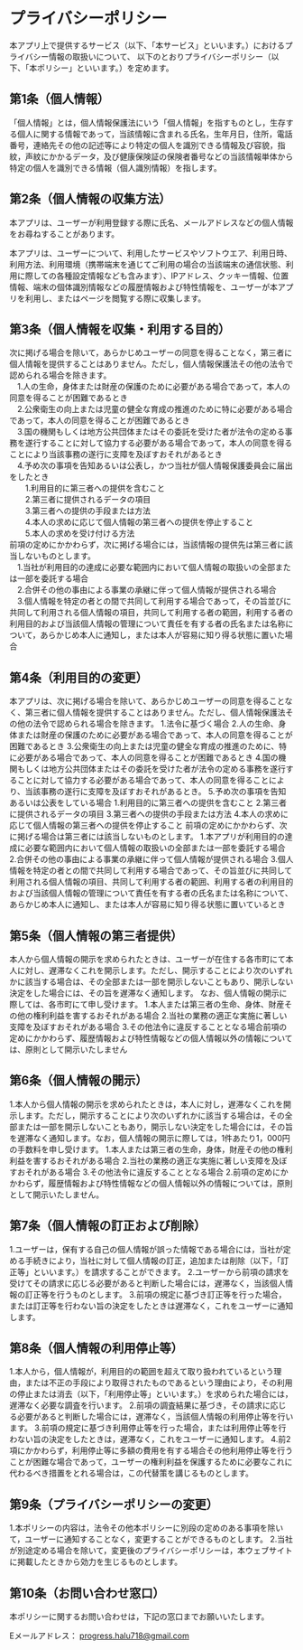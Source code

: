 # プライバシーポリシー
本アプリ上で提供するサービス（以下、「本サービス」といいます。）におけるプライバシー情報の取扱いについて、 以下のとおりプライバシーポリシー（以下、「本ポリシー」といいます。）を定めます。
## 第1条（個人情報）
「個人情報」とは，個人情報保護法にいう「個人情報」を指すものとし，生存する個人に関する情報であって，当該情報に含まれる氏名，生年月日，住所，電話番号，連絡先その他の記述等により特定の個人を識別できる情報及び容貌，指紋，声紋にかかるデータ，及び健康保険証の保険者番号などの当該情報単体から特定の個人を識別できる情報（個人識別情報）を指します。
## 第2条（個人情報の収集方法）
本アプリは、ユーザーが利用登録する際に氏名、メールアドレスなどの個人情報をお尋ねすることがあります。

本アプリは、ユーザーについて、利用したサービスやソフトウエア、利用日時、利用方法、利用環境（携帯端末を通じてご利用の場合の当該端末の通信状態、利用に際しての各種設定情報なども含みます）、IPアドレス、クッキー情報、位置情報、端末の個体識別情報などの履歴情報および特性情報を、ユーザーが本アプリを利用し、またはページを閲覧する際に収集します。

## 第3条（個人情報を収集・利用する目的）
次に掲げる場合を除いて，あらかじめユーザーの同意を得ることなく，第三者に個人情報を提供することはありません。ただし，個人情報保護法その他の法令で認められる場合を除きます。<br>
&emsp;1.人の生命，身体または財産の保護のために必要がある場合であって，本人の同意を得ることが困難であるとき<br>
&emsp;2.公衆衛生の向上または児童の健全な育成の推進のために特に必要がある場合であって，本人の同意を得ることが困難であるとき<br>
&emsp;3.国の機関もしくは地方公共団体またはその委託を受けた者が法令の定める事務を遂行することに対して協力する必要がある場合であって，本人の同意を得ることにより当該事務の遂行に支障を及ぼすおそれがあるとき<br>
&emsp;4.予め次の事項を告知あるいは公表し，かつ当社が個人情報保護委員会に届出をしたとき<br>
&emsp;&emsp;1.利用目的に第三者への提供を含むこと<br>
&emsp;&emsp;2.第三者に提供されるデータの項目<br>
&emsp;&emsp;3.第三者への提供の手段または方法<br>
&emsp;&emsp;4.本人の求めに応じて個人情報の第三者への提供を停止すること<br>
&emsp;&emsp;5.本人の求めを受け付ける方法<br>
前項の定めにかかわらず，次に掲げる場合には，当該情報の提供先は第三者に該当しないものとします。<br>
&emsp;1.当社が利用目的の達成に必要な範囲内において個人情報の取扱いの全部または一部を委託する場合<br>
&emsp;2.合併その他の事由による事業の承継に伴って個人情報が提供される場合<br>
&emsp;3.個人情報を特定の者との間で共同して利用する場合であって，その旨並びに共同して利用される個人情報の項目，共同して利用する者の範囲，利用する者の利用目的および当該個人情報の管理について責任を有する者の氏名または名称について，あらかじめ本人に通知し，または本人が容易に知り得る状態に置いた場合<br>

## 第4条（利用目的の変更）
本アプリは、次に掲げる場合を除いて、あらかじめユーザーの同意を得ることなく、第三者に個人情報を提供することはありません。ただし、個人情報保護法その他の法令で認められる場合を除きます。
1.法令に基づく場合
2.人の生命、身体または財産の保護のために必要がある場合であって、本人の同意を得ることが困難であるとき
3.公衆衛生の向上または児童の健全な育成の推進のために、特に必要がある場合であって、本人の同意を得ることが困難であるとき
4.国の機関もしくは地方公共団体またはその委託を受けた者が法令の定める事務を遂行することに対して協力する必要がある場合であって、本人の同意を得ることにより、当該事務の遂行に支障を及ぼすおそれがあるとき。
5.予め次の事項を告知あるいは公表をしている場合
  1.利用目的に第三者への提供を含むこと
  2.第三者に提供されるデータの項目
  3.第三者への提供の手段または方法
  4.本人の求めに応じて個人情報の第三者への提供を停止すること
前項の定めにかかわらず、次に掲げる場合は第三者には該当しないものとします。
1.本アプリが利用目的の達成に必要な範囲内において個人情報の取扱いの全部または一部を委託する場合
2.合併その他の事由による事業の承継に伴って個人情報が提供される場合
3.個人情報を特定の者との間で共同して利用する場合であって、その旨並びに共同して利用される個人情報の項目、共同して利用する者の範囲、利用する者の利用目的および当該個人情報の管理について責任を有する者の氏名または名称について、あらかじめ本人に通知し、または本人が容易に知り得る状態に置いているとき
## 第5条（個人情報の第三者提供）
本人から個人情報の開示を求められたときは、ユーザーが在住する各市町にて本人に対し、遅滞なくこれを開示します。ただし、開示することにより次のいずれかに該当する場合は、その全部または一部を開示しないこともあり、開示しない決定をした場合には、その旨を遅滞なく通知します。
なお、個人情報の開示に際しては、各市町にて申し受けます。
1.本人または第三者の生命、身体、財産その他の権利利益を害するおそれがある場合
2.当社の業務の適正な実施に著しい支障を及ぼすおそれがある場合
3.その他法令に違反することとなる場合前項の定めにかかわらず、履歴情報および特性情報などの個人情報以外の情報については、原則として開示いたしません
## 第6条（個人情報の開示）
1.本人から個人情報の開示を求められたときは，本人に対し，遅滞なくこれを開示します。ただし，開示することにより次のいずれかに該当する場合は，その全部または一部を開示しないこともあり，開示しない決定をした場合には，その旨を遅滞なく通知します。なお，個人情報の開示に際しては，1件あたり1，000円の手数料を申し受けます。
  1.本人または第三者の生命，身体，財産その他の権利利益を害するおそれがある場合
  2.当社の業務の適正な実施に著しい支障を及ぼすおそれがある場合
  3.その他法令に違反することとなる場合
2.前項の定めにかかわらず，履歴情報および特性情報などの個人情報以外の情報については，原則として開示いたしません。
## 第7条（個人情報の訂正および削除）
1.ユーザーは，保有する自己の個人情報が誤った情報である場合には，当社が定める手続きにより，当社に対して個人情報の訂正，追加または削除（以下，「訂正等」といいます。）を請求することができます。
2.ユーザーから前項の請求を受けてその請求に応じる必要があると判断した場合には，遅滞なく，当該個人情報の訂正等を行うものとします。
3.前項の規定に基づき訂正等を行った場合，または訂正等を行わない旨の決定をしたときは遅滞なく，これをユーザーに通知します。
## 第8条（個人情報の利用停止等）
1.本人から，個人情報が，利用目的の範囲を超えて取り扱われているという理由，または不正の手段により取得されたものであるという理由により，その利用の停止または消去（以下，「利用停止等」といいます。）を求められた場合には，遅滞なく必要な調査を行います。
2.前項の調査結果に基づき，その請求に応じる必要があると判断した場合には，遅滞なく，当該個人情報の利用停止等を行います。
3.前項の規定に基づき利用停止等を行った場合，または利用停止等を行わない旨の決定をしたときは，遅滞なく，これをユーザーに通知します。
4.前2項にかかわらず，利用停止等に多額の費用を有する場合その他利用停止等を行うことが困難な場合であって，ユーザーの権利利益を保護するために必要なこれに代わるべき措置をとれる場合は，この代替策を講じるものとします。
## 第9条（プライバシーポリシーの変更）
1.本ポリシーの内容は，法令その他本ポリシーに別段の定めのある事項を除いて，ユーザーに通知することなく，変更することができるものとします。
2.当社が別途定める場合を除いて，変更後のプライバシーポリシーは，本ウェブサイトに掲載したときから効力を生じるものとします。
## 第10条（お問い合わせ窓口）
本ポリシーに関するお問い合わせは，下記の窓口までお願いいたします。

Eメールアドレス：	progress.halu718@gmail.com
